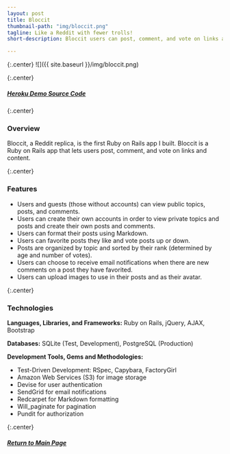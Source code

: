 ```yaml
---
layout: post
title: Bloccit
thumbnail-path: "img/bloccit.png"
tagline: Like a Reddit with fewer trolls!
short-description: Bloccit users can post, comment, and vote on links and content. They can upload images, favorite posts they like, and even sign up to get email notifications when there are comments on a post they have favorited.

---
```


{:.center}
![]({{ site.baseurl }}/img/bloccit.png)

{:.center}
<h5>
  <a href="https://bloccit-rc.herokuapp.com/" class="button">
    Heroku Demo
  </a>
  <a href="https://github.com/rachelcolby11/Bloccit/" class="button">
    Source Code
    <i class="fa fa-fw fa-github"></i>
  </a>
</h5>

{:.center}
### Overview

Bloccit, a Reddit replica, is the first Ruby on Rails app I built. Bloccit is a Ruby on Rails app that lets users post, comment, and vote on links and content.

{:.center}
### Features
* Users and guests (those without accounts) can view public topics, posts, and comments.
* Users can create their own accounts in order to view private topics and posts and create their own posts and comments.
* Users can format their posts using Markdown.
* Users can favorite posts they like and vote posts up or down.
* Posts are organized by topic and sorted by their rank (determined by age and number of votes).
* Users can choose to receive email notifications when there are new comments on a post they have favorited.
* Users can upload images to use in their posts and as their avatar.

{:.center}
### Technologies
**Languages, Libraries, and Frameworks:** Ruby on Rails, jQuery, AJAX, Bootstrap

**Databases:** SQLite (Test, Development), PostgreSQL (Production)

**Development Tools, Gems and Methodologies:**

* Test-Driven Development: RSpec, Capybara, FactoryGirl
* Amazon Web Services (S3) for image storage
* Devise for user authentication
* SendGrid for email notifications
* Redcarpet for Markdown formatting
* Will_paginate for pagination
* Pundit for authorization

{:.center}
<h5>
  <a href="/" class="button next-project">
    Return to Main Page
  </a>
</h5>
